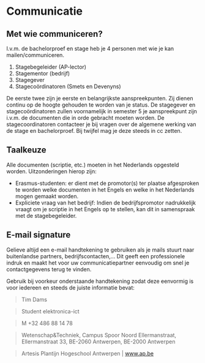 # Communicatie
## Met wie communiceren?
I.v.m. de bachelorproef en stage heb je 4 personen met wie je kan mailen/communiceren. 
1. Stagebegeleider (AP-lector)
2. Stagementor (bedrijf)
3. Stagegever 
4. Stagecoördinatoren (Smets en Devenyns)

De eerste twee zijn je eerste en belangrijkste aanspreekpunten. Zij dienen continu op de hoogte gehouden te worden van je status.
De stagegever en stagecoördinatoren zullen voornamelijk in semester 5 je aanspreekpunt zijn i.v.m. de documenten die in orde gebracht moeten worden.
De stagecoordinatoren contacteer je bij vragen over de algemene werking van de stage en bachelorproef. Bij twijfel mag je deze steeds in cc zetten.

## Taalkeuze
Alle documenten (scriptie, etc.) moeten in het Nederlands opgesteld worden. Uitzonderingen hierop zijn:
* Erasmus-studenten: er dient met de promotor(s) ter plaatse afgesproken te worden welke documenten in het Engels en welke in het Nederlands mogen gemaakt worden.
* Expliciete vraag van het bedrijf: Indien de bedrijfspromotor nadrukkelijk vraagt om je scriptie in het Engels op te stellen, kan dit in samenspraak met de stagebegeleider.

## E-mail signature
Gelieve altijd een e-mail handtekening te gebruiken als je mails stuurt naar buitenlandse partners, bedrijfscontacten,... Dit geeft een professionele indruk en maakt het voor uw communicatiepartner eenvoudig om snel je contactgegevens terug te vinden.

Gebruik bij voorkeur onderstaande handtekening zodat deze eenvormig is voor iedereen en steeds de juiste informatie bevat:


>Tim Dams

>Student elektronica-ict

>M +32 486 88 14 78

>Wetenschap&Techniek, 
>Campus Spoor Noord Ellermanstraat, Ellermanstraat 33, BE-2060 Antwerpen, BE-2000 Antwerpen 

>Artesis Plantijn Hogeschool Antwerpen | www.ap.be

